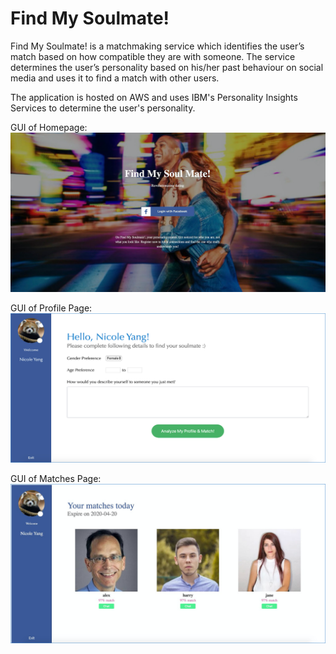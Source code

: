 Find My Soulmate!
===========================

Find My Soulmate! is a matchmaking service which identifies the user’s match based on how compatible they are with someone. The service determines the user’s personality based on his/her past behaviour on social media and uses it to find a match with other users.

The application is hosted on AWS and uses IBM's Personality Insights Services to determine the user's personality.

GUI of Homepage:
![Homepage](/images/homepage.png)

GUI of Profile Page:
![Profile](/images/post_login.png)

GUI of Matches Page:
![Matches](/images/matches.png)
